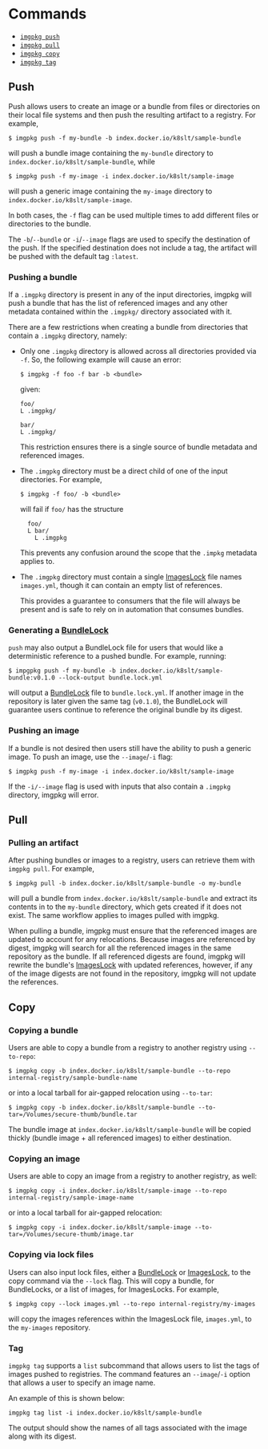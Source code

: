 # Commands

- [`imgpkg push`](#push)
- [`imgpkg pull`](#pull)
- [`imgpkg copy`](#copy)
- [`imgpkg tag`](#tag)

## Push

Push allows users to create an image or a bundle from files or directories on their local file systems and
then push the resulting artifact to a registry. For example,

`$ imgpkg push -f my-bundle -b index.docker.io/k8slt/sample-bundle`

will push a bundle image containing the `my-bundle` directory to `index.docker.io/k8slt/sample-bundle`, while

`$ imgpkg push -f my-image -i index.docker.io/k8slt/sample-image`

will push a generic image containing the `my-image` directory to `index.docker.io/k8slt/sample-image`.

In both cases, the `-f` flag can be used multiple times to add different files or directories to the bundle.

The `-b`/`--bundle` or `-i`/`--image` flags are used to specify the destination of the push.
If the specified destination does not include a tag, the artifact will be pushed with the default tag `:latest`.

### Pushing a bundle

If a `.imgpkg` directory is present in any of the input directories, imgpkg will push a bundle that has the list of referenced images and any other metadata contained within the `.imgpkg/` directory associated with it.

There are a few restrictions when creating a bundle from directories that contain a `.imgpkg` directory, namely:

* Only one `.imgpkg` directory is allowed across all directories provided via `-f`. So, the following example will cause an error:

  `$ imgpkg -f foo -f bar -b <bundle>`

  given:

  ```
  foo/
  L .imgpkg/

  bar/
  L .imgpkg/
  ```

  This restriction ensures there is a single source of bundle metadata and referenced images.

* The `.imgpkg` directory must be a direct child of one of the input directories. For example,

  `$ imgpkg -f foo/ -b <bundle>`

  will fail if `foo/` has the structure

  ```
    foo/
    L bar/
      L .imgpkg
  ```

  This prevents any confusion around the scope that the `.impkg` metadata applies to.

* The `.imgpkg` directory must contain a single
  [ImagesLock](resources.md#imageslock) file names `images.yml`, though it can contain an empty list
  of references.

  This provides a guarantee to consumers that the file will always be present
  and is safe to rely on in automation that consumes bundles.


### Generating a [BundleLock](resources.md#bundlelock)

`push` may also output a BundleLock file for users that would like a deterministic reference to a pushed bundle. For example, running:

`$ impgpkg push -f my-bundle -b index.docker.io/k8slt/sample-bundle:v0.1.0 --lock-output
bundle.lock.yml`

will output a [BundleLock](resources.md#bundlelock) file to `bundle.lock.yml`. If another image in the repository is later given the same tag (`v0.1.0`), the BundleLock will guarantee users continue to reference the original bundle by its digest.

### Pushing an image

If a bundle is not desired then users still have the ability to push a generic image. To push an image, use the `--image`/`-i` flag:

`$ imgpkg push -f my-image -i index.docker.io/k8slt/sample-image`

If the `-i/--image` flag is used with inputs that also contain a `.imgpkg`
directory, imgpkg will error.

## Pull

### Pulling an artifact

After pushing bundles or images to a registry, users can retrieve them with `imgpkg pull`. For example,

`$ imgpkg pull -b index.docker.io/k8slt/sample-bundle -o my-bundle`

will pull a bundle from `index.docker.io/k8slt/sample-bundle` and extract its
contents in to the `my-bundle` directory, which gets created if it does not
exist. The same workflow applies to images pulled with imgpkg.

When pulling a bundle, imgpkg must ensure that the referenced images are updated
to account for any relocations. Because images are referenced by digest, imgpkg
will search for all the referenced images in the same repository as the bundle.
If all referenced digests are found, imgpkg will rewrite the bundle's
[ImagesLock](resources.md#imageslock) with updated references, however, if any
of the image digests are not found in the repository, imgpkg will not update the
references.

## Copy

### Copying a bundle

Users are able to copy a bundle from a registry to another registry using `--to-repo`:

`$ imgpkg copy -b index.docker.io/k8slt/sample-bundle --to-repo internal-registry/sample-bundle-name`

or into a local tarball for air-gapped relocation using `--to-tar`:

`$ imgpkg copy -b index.docker.io/k8slt/sample-bundle --to-tar=/Volumes/secure-thumb/bundle.tar`

The bundle image at `index.docker.io/k8slt/sample-bundle` will be copied thickly (bundle image + all referenced images)
to either destination.

### Copying an image

Users are able to copy an image from a registry to another registry, as well:

`$ imgpkg copy -i index.docker.io/k8slt/sample-image --to-repo internal-registry/sample-image-name`

or into a local tarball for air-gapped relocation:

`$ imgpkg copy -i index.docker.io/k8slt/sample-image --to-tar=/Volumes/secure-thumb/image.tar`

### Copying via lock files

Users can also input lock files, either a [BundleLock](resources.md#bundlelock) or
[ImagesLock](resources.md#imageslock), to the copy command via the `--lock` flag.
This will copy a bundle, for BundleLocks, or a list of images, for ImagesLocks.
For example,

`$ imgpkg copy --lock images.yml --to-repo internal-registry/my-images`

will copy the images references within the ImagesLock file, `images.yml`, to the
`my-images` repository.

### Tag

`imgpkg tag` supports a `list` subcommand that allows users to list the tags of images 
pushed to registries. The command features an `--image`/`-i` option that allows a user 
to specify an image name. 

An example of this is shown below:

```
imgpkg tag list -i index.docker.io/k8slt/sample-bundle
```

The output should show the names of all tags associated with the image along with its 
digest.
